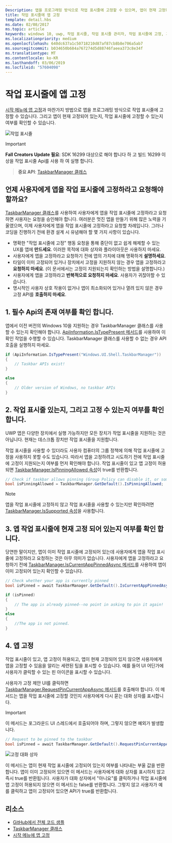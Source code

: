 ```yaml
---
Description: 앱을 프로그래밍 방식으로 작업 표시줄에 고정할 수 있으며, 앱이 현재 고정되어 있는지 확인할 수 있습니다.
title: 작업 표시줄에 앱 고정
template: detail.hbs
ms.date: 02/08/2017
ms.topic: article
keywords: windows 10, uwp, 작업 표시줄, 작업 표시줄 관리자, 작업 표시줄에 고정, 기본 타일
ms.localizationpriority: medium
ms.openlocfilehash: 640dc637a1c50718210d87af87cb8b8e706a5ab7
ms.sourcegitcommit: b034650b684a767274d5d88746faeea373c8e34f
ms.translationtype: MT
ms.contentlocale: ko-KR
ms.lasthandoff: 03/06/2019
ms.locfileid: "57604098"
---
```

# <a name="pin-your-app-to-the-taskbar"></a>작업 표시줄에 앱 고정

[시작 메뉴에 앱 고정](tiles-and-notifications/primary-tile-apis.md)과 마찬가지 방법으로 앱을 프로그래밍 방식으로 작업 표시줄에 고정할 수 있습니다. 그리고 앱이 현재 고정되어 있는지, 작업 표시줄에 고정할 수 있는지 여부를 확인할 수 있습니다. 

![작업 표시줄](images/taskbar/taskbar.png)

> [!IMPORTANT]
> **Fall Creators Update 필요**: SDK 16299 대상으로 해야 합니다 하 고 빌드 16299 이상을 작업 표시줄 Api를 사용 하 여 실행 합니다.

> **중요 API**: [TaskbarManager 클래스](https://docs.microsoft.com/uwp/api/windows.ui.shell.taskbarmanager) 


## <a name="when-should-you-ask-the-user-to-pin-your-app-to-the-taskbar"></a>언제 사용자에게 앱을 작업 표시줄에 고정하라고 요청해야 할까요? 

[TaskbarManager 클래스](https://docs.microsoft.com/uwp/api/windows.ui.shell.taskbarmanager)를 사용하여 사용자에게 앱을 작업 표시줄에 고정하라고 요청하면 사용자는 요청을 승인해야 합니다. 여러분은 멋진 앱을 만들기 위해 많은 노력을 기울였으며, 이제 사용자에게 앱을 작업 표시줄에 고정하라고 요청할 차례입니다. 그러나 코딩을 진행하기 전에 환경 설계 시 유념해야 할 몇 가지 사항이 있습니다.

* 명확한 "작업 표시줄에 고정" 행동 요청을 통해 중단이 없고 쉽게 해제할 수 있는 UX를 앱에 **만드세요**. 이러한 목적에 대화 상자와 플라이아웃은 사용하지 마세요. 
* 사용자에게 앱을 고정하라고 요청하기 전에 앱의 가치에 대해 명확하게 **설명하세요**.
* 타일이 이미 고정되어 있거나 장치에서 고정을 지원하지 않는 경우 앱을 고정하라고 **요청하지 마세요**. (이 문서에서는 고정이 지원되는지 확인하는 방법을 설명합니다.)
* 사용자에게 앱을 고정하라고 **반복적으로 요청하지 마세요**. 사용자가 귀찮아할 수 있습니다.
* 명시적인 사용자 상호 작용이 없거나 앱이 최소화되어 있거나 열려 있지 않은 경우 고정 API를 **호출하지 마세요**.


## <a name="1-check-whether-the-required-apis-exist"></a>1. 필수 Api의 존재 여부를 확인 합니다.

앱에서 이전 버전의 Windows 10을 지원하는 경우 TaskbarManager 클래스를 사용할 수 있는지 확인해야 합니다. [ApiInformation.IsTypePresent 메서드](https://docs.microsoft.com/en-us/uwp/api/windows.foundation.metadata.apiinformation#Windows_Foundation_Metadata_ApiInformation_IsTypePresent_System_String_)를 사용하여 이 확인 작업을 수행할 수 있습니다. TaskbarManager 클래스를 사용할 수 없는 경우 API 호출을 실행하지 마세요.

```csharp
if (ApiInformation.IsTypePresent("Windows.UI.Shell.TaskbarManager"))
{
    // Taskbar APIs exist!
}

else
{
    // Older version of Windows, no taskbar APIs
}
```


## <a name="2-check-whether-taskbar-is-present-and-allows-pinning"></a>2. 작업 표시줄 있는지, 그리고 고정 수 있는지 여부를 확인 합니다.

UWP 앱은 다양한 장치에서 실행 가능하지만 모든 장치가 작업 표시줄을 지원하는 것은 아닙니다. 현재는 데스크톱 장치만 작업 표시줄을 지원합니다. 

작업 표시줄을 사용할 수 있더라도 사용자 컴퓨터의 그룹 정책에 의해 작업 표시줄에 고정을 사용하지 못할 수도 있습니다. 따라서 앱을 고정하려고 시도하기 전에 작업 표시줄에 고정이 지원되는지 여부를 먼저 확인해야 합니다. 작업 표시줄이 있고 앱 고정이 허용되면 [TaskbarManager.IsPinningAllowed 속성](https://docs.microsoft.com/uwp/api/windows.ui.shell.taskbarmanager.IsPinningAllowed)이 true를 반환합니다. 

```csharp
// Check if taskbar allows pinning (Group Policy can disable it, or some device families don't have taskbar)
bool isPinningAllowed = TaskbarManager.GetDefault().IsPinningAllowed;
```

> [!NOTE]
> 앱을 작업 표시줄에 고정하지 않고 작업 표시줄을 사용할 수 있는지만 확인하려면 [TaskbarManager.IsSupported 속성](https://docs.microsoft.com/uwp/api/windows.ui.shell.taskbarmanager.IsSupported)을 사용합니다.


## <a name="3-check-whether-your-app-is-currently-pinned-to-the-taskbar"></a>3. 앱 작업 표시줄에 현재 고정 되어 있는지 여부를 확인 합니다.

당연한 말이지만, 앱이 이미 작업 표시줄에 고정되어 있는데 사용자에게 앱을 작업 표시줄에 고정하라고 요청하는 것은 아무 의미가 없습니다. 사용자에게 앱을 고정하라고 요청하기 전에 [TaskbarManager.IsCurrentAppPinnedAsync 메서드](https://docs.microsoft.com/uwp/api/windows.ui.shell.taskbarmanager.IsCurrentAppPinnedAsync)를 사용하여 앱이 이미 고정되어 있는지 확인할 수 있습니다.

```csharp
// Check whether your app is currently pinned
bool isPinned = await TaskbarManager.GetDefault().IsCurrentAppPinnedAsync();

if (isPinned)
{
    // The app is already pinned--no point in asking to pin it again!
}
else 
{
    //The app is not pinned. 
}
```


##  <a name="4-pin-your-app"></a>4. 앱 고정

작업 표시줄이 있고, 앱 고정이 허용되고, 앱이 현재 고정되어 있지 않으면 사용자에게 앱을 고정할 수 있음을 알리는 세련된 팁을 표시할 수 있습니다. 예를 들어 UI 어딘가에 사용자가 클릭할 수 있는 핀 아이콘을 표시할 수 있습니다. 

사용자가 고정 제안 UI를 클릭하면 [TaskbarManager.RequestPinCurrentAppAsync 메서드](https://docs.microsoft.com/uwp/api/windows.ui.shell.taskbarmanager.RequestPinCurrentAppAsync)를 호출해야 합니다. 이 메서드는 앱을 작업 표시줄에 고정할 것인지 사용자에게 다시 묻는 대화 상자를 표시합니다.

> [!IMPORTANT]
> 이 메서드는 포그라운드 UI 스레드에서 호출되어야 하며, 그렇지 않으면 예외가 발생합니다.

```csharp
// Request to be pinned to the taskbar
bool isPinned = await TaskbarManager.GetDefault().RequestPinCurrentAppAsync();
```

![고정 대화 상자](images/taskbar/pin-dialog.png)

이 메서드는 앱이 현재 작업 표시줄에 고정되어 있는지 여부를 나타내는 부울 값을 반환합니다. 앱이 이미 고정되어 있으면 이 메서드는 사용자에게 대화 상자를 표시하지 않고 즉시 true를 반환됩니다. 사용자가 대화 상자에서 "아니요"를 클릭하거나 작업 표시줄에 앱 고정이 허용되지 않으면 이 메서드는 false를 반환합니다. 그렇지 않고 사용자가 예를 클릭하고 앱이 고정되어 있으면 API가 true를 반환합니다.


## <a name="resources"></a>리소스

* [GitHub에서 전체 코드 샘플](https://github.com/WindowsNotifications/quickstart-pin-to-taskbar)
* [TaskbarManager 클래스](https://docs.microsoft.com/uwp/api/windows.ui.shell.taskbarmanager)
* [시작 메뉴에 앱 고정](tiles-and-notifications/primary-tile-apis.md)